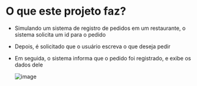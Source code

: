 # O que este projeto faz?

- Simulando um sistema de registro de pedidos em um restaurante, o sistema solicita um id para o pedido
- Depois, é solicitado que o usuário escreva o que deseja pedir
- Em seguida, o sistema informa que o pedido foi registrado, e exibe os dados dele

  ![image](https://github.com/karenrodriguesx/Java-Projects/assets/97055846/d8d64556-f8cb-405e-9b7e-a5fa108e364c)
